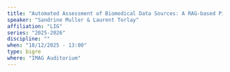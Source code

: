 ```yaml
---
title: "Automated Assessment of Biomedical Data Sources: A RAG-based Pipeline for Systematic Documentation and Metadata Extraction"
speaker: "Sandrine Muller & Laurent Torlay"
affiliation: "LIG"
series: "2025-2026"
discipline: ""
when: "18/12/2025 - 13:00"
type: bigre
where: "IMAG Auditorium"
---
```

